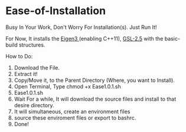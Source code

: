 # Ease-of-Installation
Busy In Your Work, Don't Worry For Installation(s). Just Run It!


For Now, 
It installs the <A href="https://eigen.tuxfamily.org/index.php?title=Main_Page">Eigen3 </A> (enabling C++11), <A href="https://www.gnu.org/software/gsl/">GSL-2.5</A> with the basic-build structures.

How to Do:
1. Download the File.
2. Extract it!
3. Copy/Move it, to the Parent Directory (Where, you want to Install).
4. Open Terminal, Type chmod +x Ease1.0.1.sh
5. Ease1.0.1.sh
6. Wait For a while, It will download the source files and install to that desire directory.
7. It will simultaneous, create an environment files
8. source these enviroment files or export to bashrc.
9. Done! 
